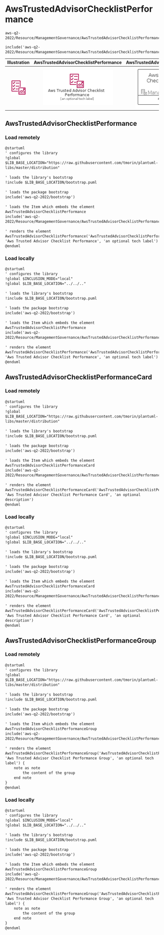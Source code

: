 # AwsTrustedAdvisorChecklistPerformance


```text
aws-q2-2022/Resource/ManagementGovernance/AwsTrustedAdvisorChecklistPerformance
```

```text
include('aws-q2-2022/Resource/ManagementGovernance/AwsTrustedAdvisorChecklistPerformance')
```



| Illustration | AwsTrustedAdvisorChecklistPerformance | AwsTrustedAdvisorChecklistPerformanceCard | AwsTrustedAdvisorChecklistPerformanceGroup |
| :---: | :---: | :---: | :---: |
| ![illustration for Illustration](../../../aws-q2-2022/Resource/ManagementGovernance/AwsTrustedAdvisorChecklistPerformance.png) | ![illustration for AwsTrustedAdvisorChecklistPerformance](../../../aws-q2-2022/Resource/ManagementGovernance/AwsTrustedAdvisorChecklistPerformance.Local.png) | ![illustration for AwsTrustedAdvisorChecklistPerformanceCard](../../../aws-q2-2022/Resource/ManagementGovernance/AwsTrustedAdvisorChecklistPerformanceCard.Local.png) | ![illustration for AwsTrustedAdvisorChecklistPerformanceGroup](../../../aws-q2-2022/Resource/ManagementGovernance/AwsTrustedAdvisorChecklistPerformanceGroup.Local.png) |




## AwsTrustedAdvisorChecklistPerformance

### Load remotely
```plantuml
@startuml
' configures the library
!global $LIB_BASE_LOCATION="https://raw.githubusercontent.com/tmorin/plantuml-libs/master/distribution"

' loads the library's bootstrap
!include $LIB_BASE_LOCATION/bootstrap.puml

' loads the package bootstrap
include('aws-q2-2022/bootstrap')

' loads the Item which embeds the element AwsTrustedAdvisorChecklistPerformance
include('aws-q2-2022/Resource/ManagementGovernance/AwsTrustedAdvisorChecklistPerformance')

' renders the element
AwsTrustedAdvisorChecklistPerformance('AwsTrustedAdvisorChecklistPerformance', 'Aws Trusted Advisor Checklist Performance', 'an optional tech label')
@enduml
```

### Load locally
```plantuml
@startuml
' configures the library
!global $INCLUSION_MODE="local"
!global $LIB_BASE_LOCATION="../../.."

' loads the library's bootstrap
!include $LIB_BASE_LOCATION/bootstrap.puml

' loads the package bootstrap
include('aws-q2-2022/bootstrap')

' loads the Item which embeds the element AwsTrustedAdvisorChecklistPerformance
include('aws-q2-2022/Resource/ManagementGovernance/AwsTrustedAdvisorChecklistPerformance')

' renders the element
AwsTrustedAdvisorChecklistPerformance('AwsTrustedAdvisorChecklistPerformance', 'Aws Trusted Advisor Checklist Performance', 'an optional tech label')
@enduml
```

## AwsTrustedAdvisorChecklistPerformanceCard

### Load remotely
```plantuml
@startuml
' configures the library
!global $LIB_BASE_LOCATION="https://raw.githubusercontent.com/tmorin/plantuml-libs/master/distribution"

' loads the library's bootstrap
!include $LIB_BASE_LOCATION/bootstrap.puml

' loads the package bootstrap
include('aws-q2-2022/bootstrap')

' loads the Item which embeds the element AwsTrustedAdvisorChecklistPerformanceCard
include('aws-q2-2022/Resource/ManagementGovernance/AwsTrustedAdvisorChecklistPerformance')

' renders the element
AwsTrustedAdvisorChecklistPerformanceCard('AwsTrustedAdvisorChecklistPerformanceCard', 'Aws Trusted Advisor Checklist Performance Card', 'an optional description')
@enduml
```

### Load locally
```plantuml
@startuml
' configures the library
!global $INCLUSION_MODE="local"
!global $LIB_BASE_LOCATION="../../.."

' loads the library's bootstrap
!include $LIB_BASE_LOCATION/bootstrap.puml

' loads the package bootstrap
include('aws-q2-2022/bootstrap')

' loads the Item which embeds the element AwsTrustedAdvisorChecklistPerformanceCard
include('aws-q2-2022/Resource/ManagementGovernance/AwsTrustedAdvisorChecklistPerformance')

' renders the element
AwsTrustedAdvisorChecklistPerformanceCard('AwsTrustedAdvisorChecklistPerformanceCard', 'Aws Trusted Advisor Checklist Performance Card', 'an optional description')
@enduml
```

## AwsTrustedAdvisorChecklistPerformanceGroup

### Load remotely
```plantuml
@startuml
' configures the library
!global $LIB_BASE_LOCATION="https://raw.githubusercontent.com/tmorin/plantuml-libs/master/distribution"

' loads the library's bootstrap
!include $LIB_BASE_LOCATION/bootstrap.puml

' loads the package bootstrap
include('aws-q2-2022/bootstrap')

' loads the Item which embeds the element AwsTrustedAdvisorChecklistPerformanceGroup
include('aws-q2-2022/Resource/ManagementGovernance/AwsTrustedAdvisorChecklistPerformance')

' renders the element
AwsTrustedAdvisorChecklistPerformanceGroup('AwsTrustedAdvisorChecklistPerformanceGroup', 'Aws Trusted Advisor Checklist Performance Group', 'an optional tech label') {
    note as note
        the content of the group
    end note
}
@enduml
```

### Load locally
```plantuml
@startuml
' configures the library
!global $INCLUSION_MODE="local"
!global $LIB_BASE_LOCATION="../../.."

' loads the library's bootstrap
!include $LIB_BASE_LOCATION/bootstrap.puml

' loads the package bootstrap
include('aws-q2-2022/bootstrap')

' loads the Item which embeds the element AwsTrustedAdvisorChecklistPerformanceGroup
include('aws-q2-2022/Resource/ManagementGovernance/AwsTrustedAdvisorChecklistPerformance')

' renders the element
AwsTrustedAdvisorChecklistPerformanceGroup('AwsTrustedAdvisorChecklistPerformanceGroup', 'Aws Trusted Advisor Checklist Performance Group', 'an optional tech label') {
    note as note
        the content of the group
    end note
}
@enduml
```

